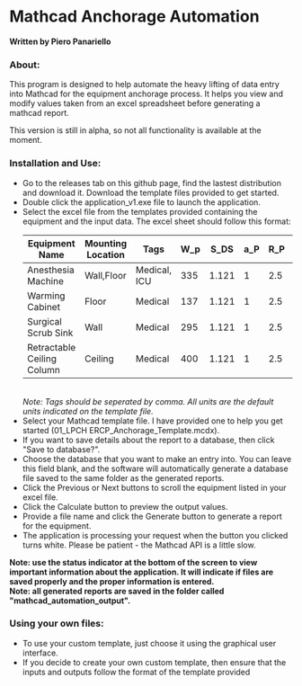 <h1>Mathcad Anchorage Automation</h1>
<b>Written by Piero Panariello</b>

<h3>About:</h3>
<p>This program is designed to help automate the heavy lifting of data entry into Mathcad for the equipment anchorage process. It helps you view and modify values taken from an excel spreadsheet before generating a mathcad report.</p>
<p>This version is still in alpha, so not all functionality is available at the moment.</p>

<h3>Installation and Use:</h3>
<ul>
<li>Go to the releases tab on this github page, find the lastest distribution and download it. Download the template files provided to get started.</li>
<li>Double click the application_v1.exe file to launch the application.</li>
<li>Select the excel file from the templates provided containing the equipment and the input data. The excel sheet should follow this format:</li>

| Equipment Name             	| Mounting Location 	| Tags         	| W_p 	| S_DS  	| a_P 	| R_P 	| I_P 	| z  	| h  	| A  	| B    	| a   	| b    	| H     	|
|----------------------------	|-------------------	|--------------	|-----	|-------	|-----	|-----	|-----	|----	|----	|----	|------	|-----	|------	|-------	|
| Anesthesia Machine         	| Wall,Floor        	| Medical, ICU 	| 335 	| 1.121 	| 1   	| 2.5 	| 1.5 	| 0  	| 75 	| 30 	| 20.5 	| 1.5 	| -1.5 	| 74.25 	|
| Warming Cabinet            	| Floor             	| Medical      	| 137 	| 1.121 	| 1   	| 2.5 	| 1.5 	| 3  	| 75 	| 30 	| 21.5 	| 1.5 	| -3.5 	| 24.5  	|
| Surgical Scrub Sink        	| Wall              	| Medical      	| 295 	| 1.121 	| 1   	| 2.5 	| 1.5 	| 4  	| 75 	| 64 	| 28   	| 1.5 	| -3.5 	| 39.5  	|
| Retractable Ceiling Column 	| Ceiling           	| Medical      	| 400 	| 1.121 	| 1   	| 2.5 	| 1.5 	| 15 	| 75 	|    	|      	| 14  	| 14   	| 45    	|
</br>
<i>Note: Tags should be seperated by comma. All units are the default units indicated on the template file.</i>
<li>Select your Mathcad template file. I have provided one to help you get started (01_LPCH ERCP_Anchorage_Template.mcdx).</li>
<li>If you want to save details about the report to a database, then click "Save to database?".</li>
<li>Choose the database that you want to make an entry into. You can leave this field blank, and the software will automatically generate a database file saved to the same folder as the generated reports. </li>
<li>Click the Previous or Next buttons to scroll the equipment listed in your excel file. </li>
<li>Click the Calculate button to preview the output values. 
<li>Provide a file name and click the Generate button to generate a report for the equipment. </li>
<li>The application is processing your request when the button you clicked turns white. Please be patient - the Mathcad API is a little slow.</li>
</ul>
<b>Note: use the status indicator at the bottom of the screen to view important information about the application. It will indicate if files are saved properly and the proper information is entered.</b> </br>
<b>Note: all generated reports are saved in the folder called "mathcad_automation_output".</b>


<h3>Using your own files:</h3>
<ul>
<li>To use your custom template, just choose it using the graphical user interface.</li>
<li>If you decide to create your own custom template, then ensure that the inputs and outputs follow the format of the template provided</li>
</ul>